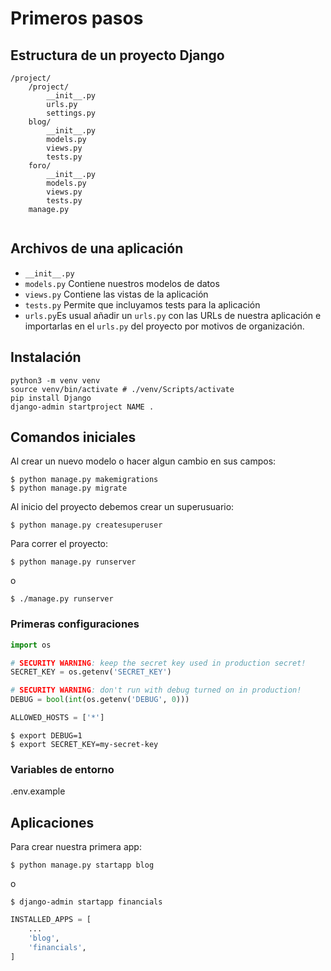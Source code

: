 # Primeros pasos

## Estructura de un proyecto Django

```
/project/
    /project/
        __init__.py
        urls.py
        settings.py
    blog/
        __init__.py
        models.py
        views.py
        tests.py
    foro/
        __init__.py
        models.py
        views.py
        tests.py
    manage.py
    
```

## Archivos de una aplicación

- `__init__.py`
- `models.py` Contiene nuestros modelos de datos
- `views.py` Contiene las vistas de la aplicación
- `tests.py` Permite que incluyamos tests para la aplicación
- `urls.py`Es usual añadir un `urls.py` con las URLs de nuestra aplicación e importarlas en el `urls.py` del proyecto por motivos de organización.

## Instalación

    python3 -m venv venv
    source venv/bin/activate # ./venv/Scripts/activate
    pip install Django
    django-admin startproject NAME .

## Comandos iniciales

Al crear un nuevo modelo o hacer algun cambio en sus campos:

    $ python manage.py makemigrations
    $ python manage.py migrate

Al inicio del proyecto debemos crear un superusuario:

    $ python manage.py createsuperuser

Para correr el proyecto:

    $ python manage.py runserver

o

    $ ./manage.py runserver

### Primeras configuraciones

```py
import os

# SECURITY WARNING: keep the secret key used in production secret!
SECRET_KEY = os.getenv('SECRET_KEY')

# SECURITY WARNING: don't run with debug turned on in production!
DEBUG = bool(int(os.getenv('DEBUG', 0)))

ALLOWED_HOSTS = ['*']
```

    $ export DEBUG=1
    $ export SECRET_KEY=my-secret-key

### Variables de entorno

.env.example

## Aplicaciones

Para crear nuestra primera app:

    $ python manage.py startapp blog

o

    $ django-admin startapp financials

```py
INSTALLED_APPS = [
    ...
    'blog',
    'financials',
]
```
